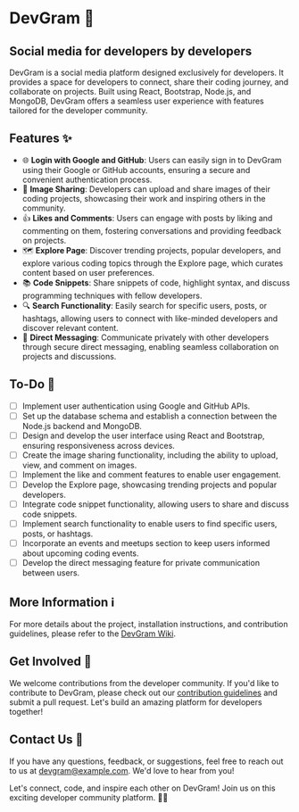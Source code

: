 # DevGram 🚀
## Social media for developers by developers

DevGram is a social media platform designed exclusively for developers. It provides a space for developers to connect, share their coding journey, and collaborate on projects. Built using React, Bootstrap, Node.js, and MongoDB, DevGram offers a seamless user experience with features tailored for the developer community.

## Features ✨

- 🌐 **Login with Google and GitHub**: Users can easily sign in to DevGram using their Google or GitHub accounts, ensuring a secure and convenient authentication process.
- 📸 **Image Sharing**: Developers can upload and share images of their coding projects, showcasing their work and inspiring others in the community.
- 👍 **Likes and Comments**: Users can engage with posts by liking and commenting on them, fostering conversations and providing feedback on projects.
- 🗺️ **Explore Page**: Discover trending projects, popular developers, and explore various coding topics through the Explore page, which curates content based on user preferences.
- 📚 **Code Snippets**: Share snippets of code, highlight syntax, and discuss programming techniques with fellow developers.
- 🔍 **Search Functionality**: Easily search for specific users, posts, or hashtags, allowing users to connect with like-minded developers and discover relevant content.
- 💬 **Direct Messaging**: Communicate privately with other developers through secure direct messaging, enabling seamless collaboration on projects and discussions.

## To-Do 📝

- [ ] Implement user authentication using Google and GitHub APIs.
- [ ] Set up the database schema and establish a connection between the Node.js backend and MongoDB.
- [ ] Design and develop the user interface using React and Bootstrap, ensuring responsiveness across devices.
- [ ] Create the image sharing functionality, including the ability to upload, view, and comment on images.
- [ ] Implement the like and comment features to enable user engagement.
- [ ] Develop the Explore page, showcasing trending projects and popular developers.
- [ ] Integrate code snippet functionality, allowing users to share and discuss code snippets.
- [ ] Implement search functionality to enable users to find specific users, posts, or hashtags.
- [ ] Incorporate an events and meetups section to keep users informed about upcoming coding events.
- [ ] Develop the direct messaging feature for private communication between users.

## More Information ℹ️

For more details about the project, installation instructions, and contribution guidelines, please refer to the [DevGram Wiki](https://github.com/Gopal-Khadka/DevGram/wiki).

## Get Involved 🤝

We welcome contributions from the developer community. If you'd like to contribute to DevGram, please check out our [contribution guidelines](https://github.com/Gopal-Khadka/DevGram/blob/main/CONTRIBUTING.md) and submit a pull request. Let's build an amazing platform for developers together!

## Contact Us 📧

If you have any questions, feedback, or suggestions, feel free to reach out to us at devgram@example.com. We'd love to hear from you!

Let's connect, code, and inspire each other on DevGram! Join us on this exciting developer community platform. 🙌✨
